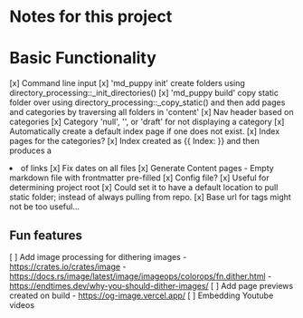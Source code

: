 # Notes for this project

# Basic Functionality
[x] Command line input
    [x] 'md_puppy init' create folders using directory_processing::_init_directories()
    [x] 'md_puppy build' copy static folder over using
        directory_processing::_copy_static() and then add pages and categories by
        traversing all folders in 'content'
[x] Nav header based on categories
    [x] Category 'null', '', or 'draft' for not displaying a category
    [x] Automatically create a default index page if one does not exist.
[x] Index pages for the categories?
    [x] Index created as {{ Index: <category> }} and then produces a <li> of links
[x] Fix dates on all files
[x] Generate Content pages
    - Empty markdown file with frontmatter pre-filled
[x] Config file?
    [x] Useful for determining project root
    [x] Could set it to have a default location to pull static folder; instead
        of always pulling from repo.
    [x] Base url for <base> tags might not be too useful...

## Fun features
[ ] Add image processing for dithering images
    - https://crates.io/crates/image
    - https://docs.rs/image/latest/image/imageops/colorops/fn.dither.html
    - https://endtimes.dev/why-you-should-dither-images/
[ ] Add page previews created on build
    - https://og-image.vercel.app/
[ ] Embedding Youtube videos
